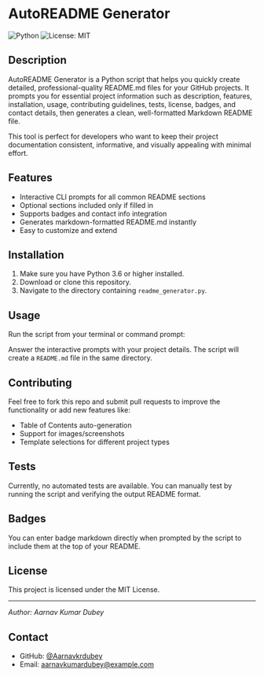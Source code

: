 # AutoREADME Generator

![Python](https://img.shields.io/badge/python-3.6%2B-blue.svg)
![License: MIT](https://img.shields.io/badge/license-MIT-green.svg)

## Description

AutoREADME Generator is a Python script that helps you quickly create detailed, professional-quality README.md files for your GitHub projects. It prompts you for essential project information such as description, features, installation, usage, contributing guidelines, tests, license, badges, and contact details, then generates a clean, well-formatted Markdown README file.

This tool is perfect for developers who want to keep their project documentation consistent, informative, and visually appealing with minimal effort.

## Features

- Interactive CLI prompts for all common README sections
- Optional sections included only if filled in
- Supports badges and contact info integration
- Generates markdown-formatted README.md instantly
- Easy to customize and extend

## Installation

1. Make sure you have Python 3.6 or higher installed.
2. Download or clone this repository.
3. Navigate to the directory containing `readme_generator.py`.

## Usage

Run the script from your terminal or command prompt:


Answer the interactive prompts with your project details. The script will create a `README.md` file in the same directory.

## Contributing

Feel free to fork this repo and submit pull requests to improve the functionality or add new features like:

- Table of Contents auto-generation
- Support for images/screenshots
- Template selections for different project types

## Tests

Currently, no automated tests are available. You can manually test by running the script and verifying the output README format.

## Badges

You can enter badge markdown directly when prompted by the script to include them at the top of your README.

## License

This project is licensed under the MIT License.

---

*Author: Aarnav Kumar Dubey*

## Contact

- GitHub: [@Aarnavkrdubey](https://github.com/Aarnavkrdubey)  
- Email: aarnavkumardubey@example.com
